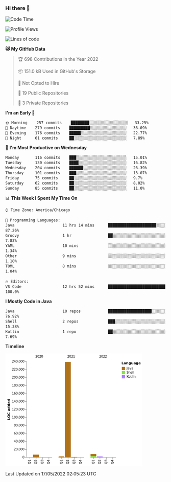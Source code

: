 ### Hi there 👋


<!--START_SECTION:waka-->
![Code Time](http://img.shields.io/badge/Code%20Time-2%2C254%20hrs%2036%20mins-blue)

![Profile Views](http://img.shields.io/badge/Profile%20Views-0-blue)

![Lines of code](https://img.shields.io/badge/From%20Hello%20World%20I%27ve%20Written-259%20Thousand%20lines%20of%20code-blue)

**🐱 My GitHub Data** 

> 🏆 698 Contributions in the Year 2022
 > 
> 📦 151.0 kB Used in GitHub's Storage 
 > 
> 🚫 Not Opted to Hire
 > 
> 📜 19 Public Repositories 
 > 
> 🔑 3 Private Repositories  
 > 
**I'm an Early 🐤** 

```text
🌞 Morning    257 commits    ████████░░░░░░░░░░░░░░░░░   33.25% 
🌆 Daytime    279 commits    █████████░░░░░░░░░░░░░░░░   36.09% 
🌃 Evening    176 commits    █████░░░░░░░░░░░░░░░░░░░░   22.77% 
🌙 Night      61 commits     ██░░░░░░░░░░░░░░░░░░░░░░░   7.89%

```
📅 **I'm Most Productive on Wednesday** 

```text
Monday       116 commits    ███░░░░░░░░░░░░░░░░░░░░░░   15.01% 
Tuesday      130 commits    ████░░░░░░░░░░░░░░░░░░░░░   16.82% 
Wednesday    204 commits    ██████░░░░░░░░░░░░░░░░░░░   26.39% 
Thursday     101 commits    ███░░░░░░░░░░░░░░░░░░░░░░   13.07% 
Friday       75 commits     ██░░░░░░░░░░░░░░░░░░░░░░░   9.7% 
Saturday     62 commits     ██░░░░░░░░░░░░░░░░░░░░░░░   8.02% 
Sunday       85 commits     ██░░░░░░░░░░░░░░░░░░░░░░░   11.0%

```


📊 **This Week I Spent My Time On** 

```text
⌚︎ Time Zone: America/Chicago

💬 Programming Languages: 
Java                     11 hrs 14 mins      █████████████████████░░░░   87.26% 
Groovy                   1 hr                ██░░░░░░░░░░░░░░░░░░░░░░░   7.83% 
YAML                     10 mins             ░░░░░░░░░░░░░░░░░░░░░░░░░   1.34% 
Other                    9 mins              ░░░░░░░░░░░░░░░░░░░░░░░░░   1.18% 
TOML                     8 mins              ░░░░░░░░░░░░░░░░░░░░░░░░░   1.04%

🔥 Editors: 
VS Code                  12 hrs 52 mins      █████████████████████████   100.0%

```

**I Mostly Code in Java** 

```text
Java                     10 repos            ███████████████████░░░░░░   76.92% 
Shell                    2 repos             ███░░░░░░░░░░░░░░░░░░░░░░   15.38% 
Kotlin                   1 repo              ██░░░░░░░░░░░░░░░░░░░░░░░   7.69%

```


**Timeline**

![Chart not found](https://raw.githubusercontent.com/powercasgamer/powercasgamer/master/charts/bar_graph.png) 


 Last Updated on 17/05/2022 02:05:23 UTC
<!--END_SECTION:waka-->
